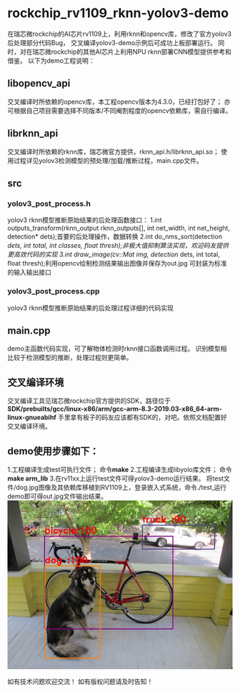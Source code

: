 # rockchip_rv1109_rknn-yolov3-demo
在瑞芯微rockchip的AI芯片rv1109上，利用rknn和opencv库，修改了官方yolov3后处理部分代码Bug，
交叉编译yolov3-demo示例后可成功上板部署运行。
同时，对在瑞芯微rockchip的其他AI芯片上利用NPU rknn部署CNN模型提供参考和借鉴。
以下为demo工程说明：
## libopencv_api
交叉编译时所依赖的opencv库，本工程opencv版本为4.3.0，已经打包好了；
亦可根据自己项目需要选择不同版本/不同阉割程度的opencv依赖库，需自行编译。

## librknn_api
交叉编译时所依赖的rknn库，瑞芯微官方提供，rknn_api.h/librknn_api.so；
使用过程详见yolov3检测模型的预处理/加载/推断过程，main.cpp文件。

## src
### yolov3_post_process.h
yolov3 rknn模型推断原始结果的后处理函数接口：
1.int outputs_transform(rknn_output rknn_outputs[], int net_width, int net_height, detection* dets);首要的后处理操作，数据转换
2.int do_nms_sort(detection *dets, int total, int classes, float thresh);非极大值抑制算法实现，欢迎码友提供更高效代码的实现
3.int draw_image(cv::Mat img, detection* dets, int total, float thresh);利用opencv绘制检测结果输出图像并保存为out.jpg
可封装为标准的输入输出接口

### yolov3_post_process.cpp
yolov3 rknn模型推断原始结果的后处理过程详细的代码实现

## main.cpp
demo主函数代码实现，可了解物体检测时rknn接口函数调用过程。
识别模型相比较于检测模型的推断，处理过程则更简单。

## 交叉编译环境
交叉编译工具见瑞芯微rockchip官方提供的SDK，路径位于**SDK/prebuilts/gcc/linux-x86/arm/gcc-arm-8.3-2019.03-x86_64-arm-linux-gnueabihf**
手里拿有板子的码友应该都有SDK的，对吧。依照文档配置好交叉编译环境。

## demo使用步骤如下：
1.工程编译生成test可执行文件；
  命令**make**
2.工程编译生成libyolo库文件；
  命令**make arm_lib**
3.在rv11xx上运行test文件可得yolov3-demo运行结果。
  将test文件/dog.jpg图像及其依赖库移植到RV1109上，登录嵌入式系统，命令./test,运行demo即可得out.jpg文件输出结果。
![result](https://github.com/BaronLeeLZP/rockchip_rv1109_rknn-yolov3-demo/blob/master/out.jpg)


如有技术问题欢迎交流！
如有版权问题请及时告知！


